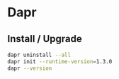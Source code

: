 # Dapr

## Install / Upgrade

```sh
dapr uninstall --all
dapr init --runtime-version=1.3.0
dapr --version
```